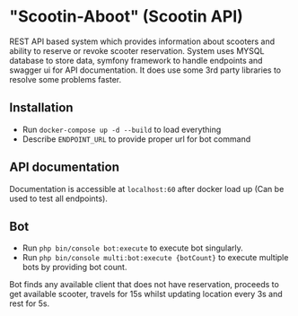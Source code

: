 "Scootin-Aboot" (Scootin API)
=====

REST API based system which provides information about scooters and ability to reserve or revoke scooter reservation.
System uses MYSQL database to store data, symfony framework to handle endpoints and swagger ui for API documentation.
It does use some 3rd party libraries to resolve some problems faster.

## Installation
 - Run `docker-compose up -d --build` to load everything
 - Describe `ENDPOINT_URL` to provide proper url for bot command

## API documentation
Documentation is accessible at `localhost:60` after docker load up (Can be used to test all endpoints).

## Bot
- Run `php bin/console bot:execute` to execute bot singularly. 
- Run `php bin/console multi:bot:execute {botCount}` to execute multiple bots by providing bot count. 

Bot finds any available client that does not have reservation, proceeds to get available scooter, travels for 15s
whilst updating location every 3s and rest for 5s.

 
